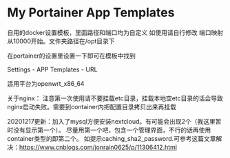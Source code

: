 # My Portainer App Templates 
自用的docker设置模板，里面路径和端口均为自定义 如使用请自行修改
端口映射从10000开始。文件夹路径在/opt目录下

在portainer的设置里设置一下即可在模板中找到

Settings - APP Templates - URL

适用平台为openwrt_x86_64

关于nginx：
注意第一次使用请不要挂载etc目录，挂载本地空etc目录的话会导致nginx启动失败。需要到container内把配置目录拷贝出来再挂载

20201217更新：加入了mysql方便安装nextcloud。有可能会出现2个（我这里暂时没有显示第一个）。
尽量用第一个吧，包含一个管理界面，不行的话再使用container类型的即第二个。
如提示caching_sha2_password.可参考这篇文章解决：https://www.cnblogs.com/jonrain0625/p/11306412.html
